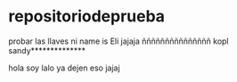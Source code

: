 # repositoriodeprueba
probar las llaves
ni name is Eli jajaja
ñññññññññññññññ
kopl
sandy**************

hola soy lalo ya dejen eso jajaj